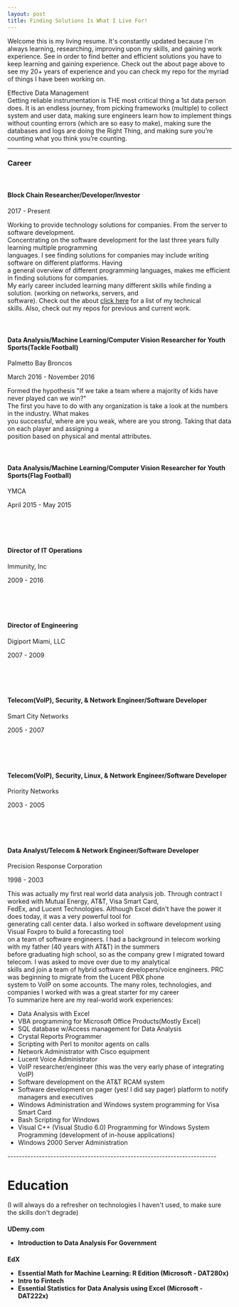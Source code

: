 ```yaml
---
layout: post
title: Finding Solutions Is What I Live For!
---
```


Welcome this is my living resume. It's constantly updated because I'm always learning, researching, improving upon my skills, and gaining work experience. See in order to find better and efficient solutions you have to keep learning and gaining experience. Check out the about page above to see my 20+ years of experience and you can check my repo for the myriad of things I have been working on.

Effective Data Management<br>
Getting reliable instrumentation is THE most critical thing a 1st data person does. It is an endless journey, from picking frameworks (multiple) to collect system and user data, making sure engineers learn how to implement things without counting errors (which are so easy to make), making sure the databases and logs are doing the Right Thing, and making sure you’re counting what you think you’re counting.

-----------------------------------------------------------------
<h3>Career</h3>
<br>
<h4>Block Chain Researcher/Developer/Investor</h4>
<p>2017 - Present</p>
<p>Working to provide technology solutions for companies. From the server to software development.<br>
  Concentrating on the software development for the last three years fully learning multiple programming<br>
  languages. I see finding solutions for companies may include writing software on different platforms. Having<br>
  a general overview of different programming languages, makes me efficient in finding solutions for companies.<br>
  My early career included learning many different skills while finding a solution. (working on networks, servers, and <br>
  software). Check out the about <a href="https://althetinkerer.github.io/about/">click here</a> for a list of my technical<br>
  skills. Also, check out my repos for previous and current work.
  <br>
  <br>
  <br>
  <h4>Data Analysis/Machine Learning/Computer Vision Researcher for Youth Sports(Tackle Football)</h4>
  <p>Palmetto Bay Broncos</p>
  <p>March 2016 - November 2016</p>  
  <p>Formed the hypothesis "If we take a team where a majority of kids have never played can we win?"<br>
  The first you have to do with any organization is take a look at the numbers in the industry. What makes<br>
  you successful, where are you weak, where are you strong. Taking that data on each player and assigning a<br>
  position based on physical and mental attributes. 
  
  <br>
  <br>
  <br>
  <h4>Data Analysis/Machine Learning/Computer Vision Researcher for Youth Sports(Flag Football)</h4>
  <p>YMCA</p>
  <p>April 2015 - May 2015</p>  
  
  
  <br>
  <br>
  <br>
  <h4>Director of IT Operations</h4>
  <p>Immunity, Inc</p>
  <p>2009 - 2016</p>  
  
  
  <br>
  <br>
  <br>
  <h4>Director of Engineering</h4>
  <p>Digiport Miami, LLC</p>
  <p>2007 - 2009</p>  
  
  
  <br>
  <br>
  <br>
  <h4>Telecom(VoIP), Security, & Network Engineer/Software Developer</h4>
  <p>Smart City Networks</p>
  <p>2005 - 2007</p>  
  
  
  <br>
  <br>
  <br>
  <h4>Telecom(VoIP), Security, Linux, & Network Engineer/Software Developer</h4>
  <p>Priority Networks</p>
  <p>2003 - 2005</p>  
  
  
  <br>
  <br>
  <br>
  <h4>Data Analyst/Telecom & Network Engineer/Software Developer</h4>
  <p>Precision Response Corporation</p>
  <p>1998 - 2003</p>
  <p>This was actually my first real world data analysis job. Through contract I worked with Mutual Energy, AT&T, Visa Smart Card,<br>
    FedEx, and Lucent Technologies. Although Excel didn't have the power it does today, it was a very powerful tool for<br>
    generating call center data. I also worked in software development using Visual Foxpro to build a forecasting tool<br>
    on a team of software engineers. I had a background in telecom working with my father (40 years with AT&T) in the summers<br>
     before graduating high school, so as the company grew I migrated toward telecom. I was asked to move over due to my analytical<br>
    skills and join a team of hybrid software developers/voice engineers. PRC was beginning to migrate from the Lucent PBX phone<br>
    system to VoIP on some accounts. The many roles, technologies, and companies I worked with was a great starter for my career<br>
    To summarize here are my real-world work experiences:
  <ul>
    <li>Data Analysis with Excel</li>
    <li>VBA programming for Microsoft Office Products(Mostly Excel)</li>
    <li>SQL database w/Access management for Data Analysis</li>
    <li>Crystal Reports Programmer</li>
    <li>Scripting with Perl to monitor agents on calls</li>
    <li>Network Administrator with Cisco equipment</li>
    <li>Lucent Voice Administrator</li>
    <li>VoIP researcher/engineer (this was the very early phase of integrating VoIP)</li>
    <li>Software development on the AT&T RCAM system</li>
    <li>Software development on pager (yes! I did say pager) platform to notify managers and executives</li>
    <li>Windows Administration and Windows system programming for Visa Smart Card</li>
    <li>Bash Scripting for Windows</li>
    <li>Visual C++ (Visual Studio 6.0) Programming for Windows System Programming (development of in-house applications)</li>
    <li>Windows 2000 Server Administration
  </ul>
-------------------------------------------------------------------------    
    
# Education
(I will always do a refresher on technologies I haven't used, to make sure the skills don't degrade)
<h4>UDemy.com
  <ul>
    <li>Introduction to Data Analysis For Government</li>
  </ul>
<h4>EdX
  <ul>
    <li>Essential Math for Machine Learning: R Edition (Microsoft -  DAT280x)</li>
    <li>Intro to Fintech</li>
    <li>Essential Statistics for Data Analysis using Excel (Microsoft -  DAT222x)</li>
  </ul>
